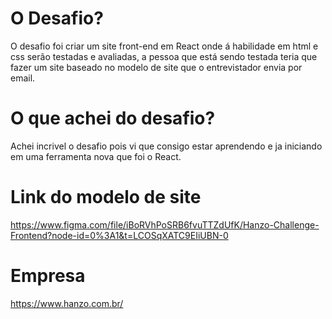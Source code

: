# O Desafio?

 O desafio foi criar um site front-end em React onde á habilidade em html e css serão testadas e avaliadas, a pessoa que está sendo testada teria que fazer um site baseado no modelo de site que o entrevistador envia por email.

# O que achei do desafio?
 Achei incrivel o desafio pois vi que consigo estar aprendendo e ja iniciando em uma ferramenta nova que foi o React.



# Link do modelo de site 

https://www.figma.com/file/iBoRVhPoSRB6fvuTTZdUfK/Hanzo-Challenge-Frontend?node-id=0%3A1&t=LCOSqXATC9EIiUBN-0


# Empresa 

https://www.hanzo.com.br/
